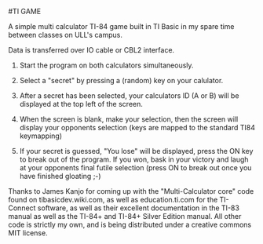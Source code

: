 #TI GAME  

A simple multi calculator TI-84 game built in TI Basic in my spare time between classes on ULL's campus.  

Data is transferred over IO cable or CBL2 interface.  

1. Start the program on both calculators simultaneously.  

2. Select a "secret" by pressing a (random) key on your calulator.  

3. After a secret has been selected, your calculators ID (A or B) will be displayed at the top left of the screen.  

4. When the screen is blank, make your selection, then the screen will display your opponents selection (keys are mapped to the standard TI84 keymapping)  

5. If your secret is guessed, "You lose" will be displayed, press the ON key to break out of the program. If you won, bask in your victory and laugh at your opponents final futile selection (press ON to break out once you have finished gloating ;-)


Thanks to James Kanjo for coming up with the "Multi-Calculator core" code found on tibasicdev.wiki.com, as well as education.ti.com for the TI-Connect software, as well as their excellent documentation in the TI-83 manual as well as the TI-84+ and TI-84+ Silver Edition manual. All other code is strictly my own, and is being distributed under a creative commons MIT license.
